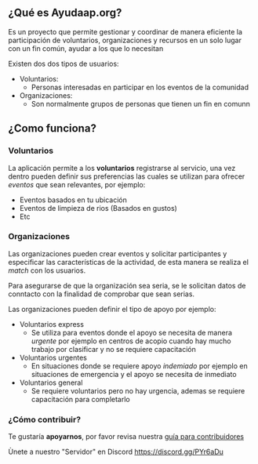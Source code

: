 ## ¿Qué es Ayudaap.org?
Es un proyecto que permite gestionar y coordinar de manera eficiente la participación de voluntarios, organizaciones y recursos en un solo lugar con un fin común, ayudar a los que lo necesitan

Existen dos dos tipos de usuarios:

- Voluntarios: 
  - Personas interesadas en participar en los eventos de la comunidad
- Organizaciones:
  - Son normalmente grupos de personas que tienen un fin en comunn

## ¿Como funciona?

### Voluntarios
La aplicación permite a los **voluntarios** registrarse al servicio, una vez dentro pueden definir sus preferencias las cuales se utilizan para ofrecer _eventos_ que sean relevantes, por ejemplo:
* Eventos basados en tu ubicación
* Eventos de limpieza de rios (Basados en gustos)
* Etc

### Organizaciones
Las organizaciones pueden crear eventos y solicitar participantes y especificar las características de la actividad, de esta manera se realiza el _match_ con los usuarios.

Para asegurarse de que la organización sea seria, se le solicitan datos de conntacto con la finalidad de comprobar que sean serias.

Las organizaciones pueden definir el tipo de apoyo por ejemplo:
* Voluntarios express
  * Se utiliza para eventos donde el apoyo se necesita de manera _*urgente*_ por ejemplo en centros de acopio cuando hay mucho trabajo por clasificar y no se requiere capacitación
* Voluntarios urgentes
  * En situaciones donde se requiere apoyo _*indemiado*_ por ejemplo en situaciones de emergencia y el apoyo se necesita de inmediato
* Voluntarios general
  * Se requiere voluntarios pero no hay urgencia, ademas se requiere capacitación para completarlo

### ¿Cómo contribuir?
Te gustaría __apoyarnos__, por favor revisa nuestra [guía para contribuidores](https://github.com/jaloorg/Jalo.Org/blob/master/CONTRIBUTING.md)

Ùnete a nuestro "Servidor" en Discord https://discord.gg/PYr6aDu
